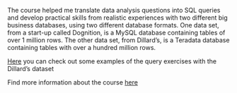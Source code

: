 The course helped me translate data analysis questions into SQL queries and develop practical skills from realistic experiences with two different big business databases, using two different database formats. One data set, from a start-up called Dognition, is a MySQL database containing tables of over 1 million rows. 
The other data set, from Dillard’s, is a Teradata database containing tables with over a hundred million rows.

<a href="https://github.com/mdonov/Coursera_DU_SQL.sql/blob/master/SQL_Coursera_DU_code.sql">Here</a>  you can check out some examples of the query exercises with the Dillard’s dataset

Find more information about the course <a href="https://www.coursera.org/learn/analytics-mysql">here</a>  
